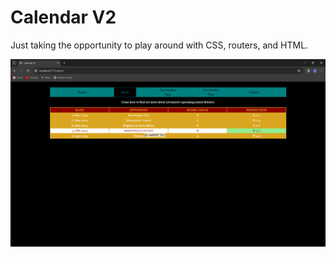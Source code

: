 # Calendar V2

Just taking the opportunity to play around with CSS, routers, and HTML.

![picture](./Screenshot.png)
